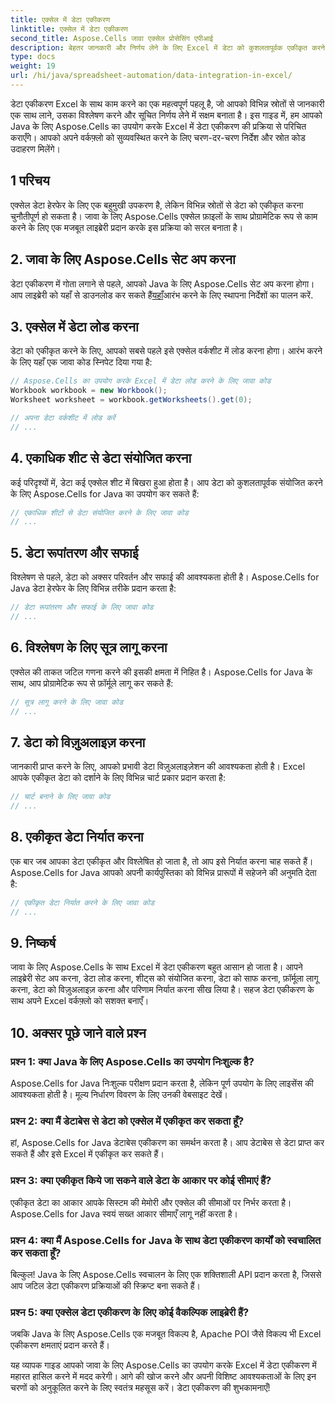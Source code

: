 ```yaml
---
title: एक्सेल में डेटा एकीकरण
linktitle: एक्सेल में डेटा एकीकरण
second_title: Aspose.Cells जावा एक्सेल प्रोसेसिंग एपीआई
description: बेहतर जानकारी और निर्णय लेने के लिए Excel में डेटा को कुशलतापूर्वक एकीकृत करने का तरीका जानें। Java के लिए Aspose.Cells का उपयोग करके स्रोत कोड के साथ चरण-दर-चरण मार्गदर्शिका।
type: docs
weight: 19
url: /hi/java/spreadsheet-automation/data-integration-in-excel/
---
```


डेटा एकीकरण Excel के साथ काम करने का एक महत्वपूर्ण पहलू है, जो आपको विभिन्न स्रोतों से जानकारी एक साथ लाने, उसका विश्लेषण करने और सूचित निर्णय लेने में सक्षम बनाता है। इस गाइड में, हम आपको Java के लिए Aspose.Cells का उपयोग करके Excel में डेटा एकीकरण की प्रक्रिया से परिचित कराएँगे। आपको अपने वर्कफ़्लो को सुव्यवस्थित करने के लिए चरण-दर-चरण निर्देश और स्रोत कोड उदाहरण मिलेंगे।

## 1 परिचय

एक्सेल डेटा हेरफेर के लिए एक बहुमुखी उपकरण है, लेकिन विभिन्न स्रोतों से डेटा को एकीकृत करना चुनौतीपूर्ण हो सकता है। जावा के लिए Aspose.Cells एक्सेल फ़ाइलों के साथ प्रोग्रामेटिक रूप से काम करने के लिए एक मजबूत लाइब्रेरी प्रदान करके इस प्रक्रिया को सरल बनाता है।

## 2. जावा के लिए Aspose.Cells सेट अप करना

 डेटा एकीकरण में गोता लगाने से पहले, आपको Java के लिए Aspose.Cells सेट अप करना होगा। आप लाइब्रेरी को यहाँ से डाउनलोड कर सकते हैं[यहाँ](https://releases.aspose.com/cells/java/)आरंभ करने के लिए स्थापना निर्देशों का पालन करें.

## 3. एक्सेल में डेटा लोड करना

डेटा को एकीकृत करने के लिए, आपको सबसे पहले इसे एक्सेल वर्कशीट में लोड करना होगा। आरंभ करने के लिए यहाँ एक जावा कोड स्निपेट दिया गया है:

```java
// Aspose.Cells का उपयोग करके Excel में डेटा लोड करने के लिए जावा कोड
Workbook workbook = new Workbook();
Worksheet worksheet = workbook.getWorksheets().get(0);

// अपना डेटा वर्कशीट में लोड करें
// ...
```

## 4. एकाधिक शीट से डेटा संयोजित करना

कई परिदृश्यों में, डेटा कई एक्सेल शीट में बिखरा हुआ होता है। आप डेटा को कुशलतापूर्वक संयोजित करने के लिए Aspose.Cells for Java का उपयोग कर सकते हैं:

```java
// एकाधिक शीटों से डेटा संयोजित करने के लिए जावा कोड
// ...
```

## 5. डेटा रूपांतरण और सफाई

विश्लेषण से पहले, डेटा को अक्सर परिवर्तन और सफाई की आवश्यकता होती है। Aspose.Cells for Java डेटा हेरफेर के लिए विभिन्न तरीके प्रदान करता है:

```java
// डेटा रूपांतरण और सफाई के लिए जावा कोड
// ...
```

## 6. विश्लेषण के लिए सूत्र लागू करना

एक्सेल की ताकत जटिल गणना करने की इसकी क्षमता में निहित है। Aspose.Cells for Java के साथ, आप प्रोग्रामेटिक रूप से फ़ॉर्मूले लागू कर सकते हैं:

```java
// सूत्र लागू करने के लिए जावा कोड
// ...
```

## 7. डेटा को विज़ुअलाइज़ करना

जानकारी प्राप्त करने के लिए, आपको प्रभावी डेटा विज़ुअलाइज़ेशन की आवश्यकता होती है। Excel आपके एकीकृत डेटा को दर्शाने के लिए विभिन्न चार्ट प्रकार प्रदान करता है:

```java
// चार्ट बनाने के लिए जावा कोड
// ...
```

## 8. एकीकृत डेटा निर्यात करना

एक बार जब आपका डेटा एकीकृत और विश्लेषित हो जाता है, तो आप इसे निर्यात करना चाह सकते हैं। Aspose.Cells for Java आपको अपनी कार्यपुस्तिका को विभिन्न प्रारूपों में सहेजने की अनुमति देता है:

```java
// एकीकृत डेटा निर्यात करने के लिए जावा कोड
// ...
```

## 9. निष्कर्ष

जावा के लिए Aspose.Cells के साथ Excel में डेटा एकीकरण बहुत आसान हो जाता है। आपने लाइब्रेरी सेट अप करना, डेटा लोड करना, शीट्स को संयोजित करना, डेटा को साफ करना, फ़ॉर्मूला लागू करना, डेटा को विज़ुअलाइज़ करना और परिणाम निर्यात करना सीख लिया है। सहज डेटा एकीकरण के साथ अपने Excel वर्कफ़्लो को सशक्त बनाएँ।

## 10. अक्सर पूछे जाने वाले प्रश्न

### प्रश्न 1: क्या Java के लिए Aspose.Cells का उपयोग निःशुल्क है?

Aspose.Cells for Java निःशुल्क परीक्षण प्रदान करता है, लेकिन पूर्ण उपयोग के लिए लाइसेंस की आवश्यकता होती है। मूल्य निर्धारण विवरण के लिए उनकी वेबसाइट देखें।

### प्रश्न 2: क्या मैं डेटाबेस से डेटा को एक्सेल में एकीकृत कर सकता हूँ?

हां, Aspose.Cells for Java डेटाबेस एकीकरण का समर्थन करता है। आप डेटाबेस से डेटा प्राप्त कर सकते हैं और इसे Excel में एकीकृत कर सकते हैं।

### प्रश्न 3: क्या एकीकृत किये जा सकने वाले डेटा के आकार पर कोई सीमाएं हैं?

एकीकृत डेटा का आकार आपके सिस्टम की मेमोरी और एक्सेल की सीमाओं पर निर्भर करता है। Aspose.Cells for Java स्वयं सख्त आकार सीमाएँ लागू नहीं करता है।

### प्रश्न 4: क्या मैं Aspose.Cells for Java के साथ डेटा एकीकरण कार्यों को स्वचालित कर सकता हूँ?

बिल्कुल! Java के लिए Aspose.Cells स्वचालन के लिए एक शक्तिशाली API प्रदान करता है, जिससे आप जटिल डेटा एकीकरण प्रक्रियाओं की स्क्रिप्ट बना सकते हैं।

### प्रश्न 5: क्या एक्सेल डेटा एकीकरण के लिए कोई वैकल्पिक लाइब्रेरी हैं?

जबकि Java के लिए Aspose.Cells एक मजबूत विकल्प है, Apache POI जैसे विकल्प भी Excel एकीकरण क्षमताएं प्रदान करते हैं।

यह व्यापक गाइड आपको जावा के लिए Aspose.Cells का उपयोग करके Excel में डेटा एकीकरण में महारत हासिल करने में मदद करेगी। आगे की खोज करने और अपनी विशिष्ट आवश्यकताओं के लिए इन चरणों को अनुकूलित करने के लिए स्वतंत्र महसूस करें। डेटा एकीकरण की शुभकामनाएँ!
